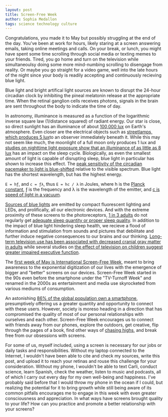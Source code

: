 ```yaml
---
layout: post
title: Screen-Free Week
author: Sophia Medallon
tags: science technology culture 
---
```


Congratulations, you made it to May but possibly struggling at the end of the day. You've been at work for hours, likely staring at a screen answering emails, taking online meetings and calls. On your break, or lunch, you might have spent some time scrolling through social media or texting memes to your friends. Tired, you go home and turn on the television while simultaneoulsy doing some more mind-numbing scrolling to disengage from reality. Or maybe you go straight for a video game, well into the late hours of the night since your body is readily accepting and continuously recieving blue light.

Blue light and bright artifical light sources are known to disrupt the 24-hour circadian clock by inhibiting the pineal melatonin release at the appropriate time. When the retinal ganglion cells receives photons, signals in the brain are sent throughout the body to indicate the time of day. 

In astronomy, illuminance is measured as a function of the logarithmic inverse square law (1/distance squared) of radiant energy. Our star is close, so direct sunlight has an illuminance of about [100,000 lux](https://press.princeton.edu/books/hardcover/9780691151847/visual-ecology) on Earth's atmosphere. Even closer are the electrical objects such as [streetlamps, which produces 5 lux](https://www.nps.gov/subjects/nightskies/science.htm)to an observer immediately beneath it. While this may not seem like much, the moonlight of a full moon only produces 1 lux and [studies on nighttime light exposure show that an illuminance of as little as 8 lux](https://pubmed.ncbi.nlm.nih.gov/22526883) has an impact on the sleep cycle. Biologically, as even the smallest amount of light is capable of disrupting sleep, blue light in particular has shown to increase this effect. The [peak sensitivity of the circadian pacemaker to light is blue-shifted](https://academic.oup.com/jcem/article/88/9/4502/2845835) relative to the visible spectrum. Blue light has the shortest wavelength, but has the highest energy.

`E = hƒ`, and `c = ƒλ`, thus `E = hc / λ` in Joules, where h is the [Planck constant](https://www.nist.gov/physics/what-planck-constant), ƒ is the frequency and λ is the wavelength of the emitter, and [c is speed of light in a vacuum](https://physics.nist.gov/cgi-bin/cuu/Value?c).

[Sources of blue lights](https://www.cdc.gov/niosh/emres/longhourstraining/color.html) are emitted by compact fluorescent lighting and LEDs, and prolifically, all our electronic devices. And with the extreme proximity of these screens to the photoreceptors, [1 in 3 adults](https://www.gallup.com/analytics/390536/sleep-in-america-2022.aspx) do not regularly get [adequate sleep quantity or proper sleep quality](https://pubmed.ncbi.nlm.nih.gov/27802500/). In addition to the impact of blue light hindering sleep health, we recieve a flood of information and stimulation from sounds and pictures that debilitate and further induce negative consequences to our brains and our thinking. [Long-term television use has been associated with decreased cranial gray matter in adults](https://pubmed.ncbi.nlm.nih.gov/34487279/) while several studies on [the effect of television on children suggest greater impaired executive function](https://uva.theopenscholar.com/files/early-development-lab/files/television_and_children_8.pdf). 

The [first week of May is International Screen-Free Week](https://nationaltoday.com/screen-free-week/), meant to bring awareness to the exponential digitization of our lives with the emergence of bigger and "better" screens on our devices. Screen-Free Week started in the 90s even before the smartphone under the "TV-Turnoff Week" and renamed in the 2000s as entertainment and media use skyrocketed from various mediums of consumption. 

An astonishing [86% of the global population own a smartphone](https://www.bankmycell.com/blog/how-many-phones-are-in-the-world), presumptively offering us a greater quantity and opportunity to connect with these users. However, society is moreso heading in a direction that has compromised the quality of most of our personal relationships with ourselves and each other. Screen-Free Week encourages us to connect with friends away from our phones, explore the outdoors, get creative, flip through the pages of a book, find other ways of [chasing highs](https://solariachip.github.io/Chasing-Highs/), and break free from our obsessions with screens. 

For some of us, myself included, using a screen is necessary for our jobs or daily tasks and responsibilities. Without my laptop connected to the Internet, I wouldn't have been able to cite and check my sources, write this post, and upload it to reach your retinas and rouse this challenge for your consideration. Without my phone, I wouldn't be able to text Carli, conduct science, learn Spanish, check the weather, listen to music and podcasts, all of which I carry out every day for my own well-being and happiness. I've probably said before that I would throw my phone in the ocean if I could, but realizing the potential for it to bring growth while still being aware of its common pitfalls encourages me to engage in this week with even greater consciousness and appreciation. In what ways have screens brought quality to your life? How can you practice and promote a better relationship with your screens?
